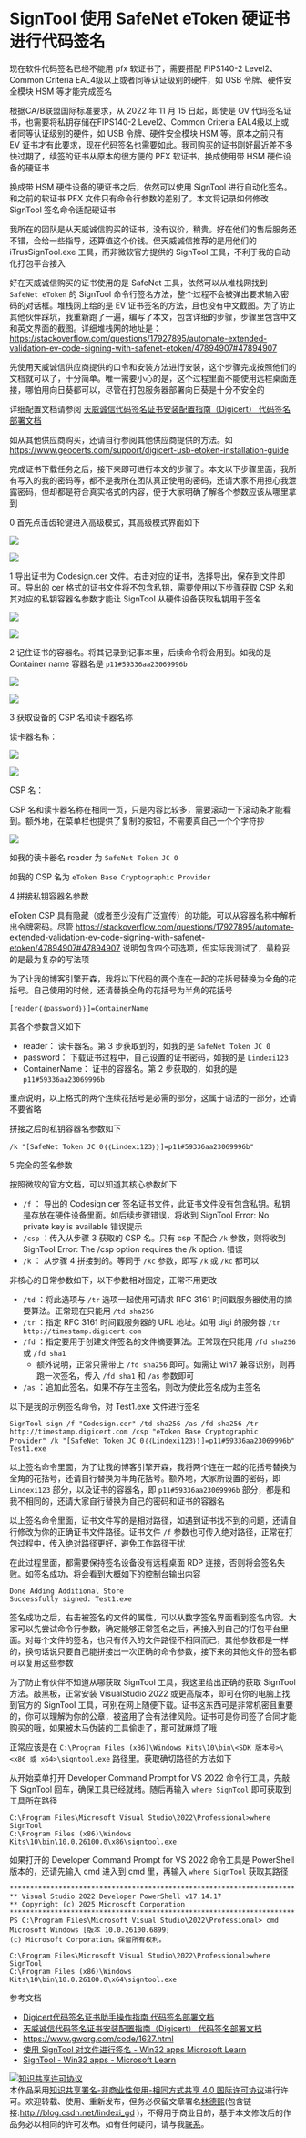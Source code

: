 
# SignTool 使用 SafeNet eToken 硬证书进行代码签名

现在软件代码签名已经不能用 pfx 软证书了，需要搭配 FIPS140-2 Level2、Common Criteria EAL4级以上或者同等认证级别的硬件，如 USB 令牌、硬件安全模块 HSM 等才能完成签名

<!--more-->


<!-- CreateTime:2025/10/11 07:11:53 -->

<!-- 发布 -->
<!-- 博客 -->

根据CA/B联盟国际标准要求，从 2022 年 11 月 15 日起，即使是 OV 代码签名证书，也需要将私钥存储在FIPS140-2 Level2、Common Criteria EAL4级以上或者同等认证级别的硬件，如 USB 令牌、硬件安全模块 HSM 等。原本之前只有 EV 证书才有此要求，现在代码签名也需要如此。我司购买的证书刚好最近差不多快过期了，续签的证书从原本的很方便的 PFX 软证书，换成使用带 HSM 硬件设备的硬证书

换成带 HSM 硬件设备的硬证书之后，依然可以使用 SignTool 进行自动化签名。和之前的软证书 PFX 文件只有命令行参数的差别了。本文将记录如何修改 SignTool 签名命令适配硬证书

我所在的团队是从天威诚信购买的证书，没有议价，稍贵。好在他们的售后服务还不错，会给一些指导，还算值这个价钱。但天威诚信推荐的是用他们的 iTrusSignTool.exe 工具，而非微软官方提供的 SignTool 工具，不利于我的自动化打包平台接入

好在天威诚信购买的证书使用的是 SafeNet 工具，依然可以从堆栈网找到 `SafeNet eToken` 的 SignTool 命令行签名方法，整个过程不会被弹出要求输入密码的对话框。堆栈网上给的是 EV 证书签名的方法，且也没有中文截图。为了防止其他伙伴踩坑，我重新跑了一遍，编写了本文，包含详细的步骤，步骤里包含中文和英文界面的截图。详细堆栈网的地址是： <https://stackoverflow.com/questions/17927895/automate-extended-validation-ev-code-signing-with-safenet-etoken/47894907#47894907>

先使用天威诚信供应商提供的口令和安装方法进行安装，这个步骤完成按照他们的文档就可以了，十分简单。唯一需要小心的是，这个过程里面不能使用远程桌面连接，哪怕用向日葵都可以，尽管在打包服务器部署向日葵是十分不安全的

详细配置文档请参阅 [天威诚信代码签名证书安装配置指南（Digicert） 代码签名部署文档](https://www.itrus.cn/support/help-document/daimabushu/795.html )

如从其他供应商购买，还请自行参阅其他供应商提供的方法。如 <https://www.geocerts.com/support/digicert-usb-etoken-installation-guide>

完成证书下载任务之后，接下来即可进行本文的步骤了。本文以下步骤里面，我所有写入的我的密码等，都不是我所在团队真正使用的密码，还请大家不用担心我泄露密码，但却都是符合真实格式的内容，便于大家明确了解各个参数应该从哪里拿到

0 首先点击齿轮键进入高级模式，其高级模式界面如下

<!-- ![](image/SignTool 使用 SafeNet eToken 硬证书进行代码签名/SignTool 使用 SafeNet eToken 硬证书进行代码签名0.png) -->
![](http://cdn.lindexi.site/lindexi-202510101933549299.jpg)

<!-- ![](image/SignTool 使用 SafeNet eToken 硬证书进行代码签名/SignTool 使用 SafeNet eToken 硬证书进行代码签名1.png) -->
![](http://cdn.lindexi.site/lindexi-20251010193438316.jpg)

1 导出证书为 Codesign.cer 文件。右击对应的证书，选择导出，保存到文件即可。导出的 cer 格式的证书文件将不包含私钥，需要使用以下步骤获取 CSP 名和其对应的私钥容器名参数才能让 SignTool 从硬件设备获取私钥用于签名

<!-- ![](image/SignTool 使用 SafeNet eToken 硬证书进行代码签名/SignTool 使用 SafeNet eToken 硬证书进行代码签名2.png) -->
![](http://cdn.lindexi.site/lindexi-202510101937143165.jpg)

<!-- ![](image/SignTool 使用 SafeNet eToken 硬证书进行代码签名/SignTool 使用 SafeNet eToken 硬证书进行代码签名3.png) -->
![](http://cdn.lindexi.site/lindexi-202510101937329201.jpg)

2 记住证书的容器名。将其记录到记事本里，后续命令将会用到。如我的是 Container name 容器名是 `p11#59336aa23069996b`

<!-- ![](image/SignTool 使用 SafeNet eToken 硬证书进行代码签名/SignTool 使用 SafeNet eToken 硬证书进行代码签名4.png) -->
![](http://cdn.lindexi.site/lindexi-202510101938349804.jpg)

<!-- ![](image/SignTool 使用 SafeNet eToken 硬证书进行代码签名/SignTool 使用 SafeNet eToken 硬证书进行代码签名5.png) -->
![](http://cdn.lindexi.site/lindexi-202510101938487762.jpg)

3 获取设备的 CSP 名和读卡器名称

读卡器名称：

<!-- ![](image/SignTool 使用 SafeNet eToken 硬证书进行代码签名/SignTool 使用 SafeNet eToken 硬证书进行代码签名6.png) -->
![](http://cdn.lindexi.site/lindexi-20251010194141551.jpg)

<!-- ![](image/SignTool 使用 SafeNet eToken 硬证书进行代码签名/SignTool 使用 SafeNet eToken 硬证书进行代码签名7.png) -->
![](http://cdn.lindexi.site/lindexi-202510101941548297.jpg)

CSP 名：

CSP 名和读卡器名称在相同一页，只是内容比较多，需要滚动一下滚动条才能看到。额外地，在菜单栏也提供了复制的按钮，不需要真自己一个个字符抄

<!-- ![](image/SignTool 使用 SafeNet eToken 硬证书进行代码签名/SignTool 使用 SafeNet eToken 硬证书进行代码签名8.png) -->
![](http://cdn.lindexi.site/lindexi-202510101943459051.jpg)

如我的读卡器名 reader 为 `SafeNet Token JC 0`

如我的 CSP 名为 `eToken Base Cryptographic Provider`

4 拼接私钥容器名参数

eToken CSP 具有隐藏（或者至少没有广泛宣传）的功能，可以从容器名称中解析出令牌密码。尽管 <https://stackoverflow.com/questions/17927895/automate-extended-validation-ev-code-signing-with-safenet-etoken/47894907#47894907> 说明包含四个可选项，但实际我测试了，最稳妥的是最为复杂的写法项

为了让我的博客引擎开森，我将以下代码的两个连在一起的花括号替换为全角的花括号。自己使用的时候，还请替换全角的花括号为半角的花括号

```
[reader｛｛password｝｝]=ContainerName
```

其各个参数含义如下

- reader： 读卡器名。第 3 步获取到的，如我的是 `SafeNet Token JC 0`
- password： 下载证书过程中，自己设置的证书密码，如我的是 `Lindexi123`
- ContainerName： 证书的容器名。第 2 步获取的，如我的是 `p11#59336aa23069996b`

重点说明，以上格式的两个连续花括号是必需的部分，这属于语法的一部分，还请不要省略

拼接之后的私钥容器名参数如下

```
/k "[SafeNet Token JC 0｛｛Lindexi123｝｝]=p11#59336aa23069996b"
```

5 完全的签名参数

按照微软的官方文档，可以知道其核心参数如下

- `/f` ： 导出的 Codesign.cer 签名证书文件，此证书文件没有包含私钥。私钥是存放在硬件设备里面。如后续步骤错误，将收到 SignTool Error: No private key is available 错误提示
- `/csp` ：传入从步骤 3 获取的 CSP 名。只有 csp 不配合 `/k` 参数，则将收到 SignTool Error: The /csp option requires the /k option. 错误
- `/k` ： 从步骤 4 拼接到的。等同于 `/kc` 参数，即写 `/k` 或 `/kc` 都可以

非核心的日常参数如下，以下参数相对固定，正常不用更改

- `/td` ：将此选项与 `/tr` 选项一起使用可请求 RFC 3161 时间戳服务器使用的摘要算法。正常现在只能用 `/td sha256`
- `/tr` ：指定 RFC 3161 时间戳服务器的 URL 地址。如用 digi 的服务器 `/tr http://timestamp.digicert.com`
- `/fd` ：指定要用于创建文件签名的文件摘要算法。正常现在只能用 `/fd sha256` 或 `/fd sha1`
  - 额外说明，正常只需带上 `/fd sha256` 即可。如需让 win7 兼容识别，则再跑一次签名，传入 `/fd sha1` 和 `/as` 参数即可
- `/as` ：追加此签名。如果不存在主签名，则改为使此签名成为主签名

以下是我的示例签名命令，对 Test1.exe 文件进行签名

```
SignTool sign /f "Codesign.cer" /td sha256 /as /fd sha256 /tr http://timestamp.digicert.com /csp "eToken Base Cryptographic Provider" /k "[SafeNet Token JC 0｛｛Lindexi123｝｝]=p11#59336aa23069996b" Test1.exe
```

以上签名命令里面，为了让我的博客引擎开森，我将两个连在一起的花括号替换为全角的花括号，还请自行替换为半角花括号。额外地，大家所设置的密码，即 `Lindexi123` 部分，以及证书的容器名，即 `p11#59336aa23069996b` 部分，都是和我不相同的，还请大家自行替换为自己的密码和证书的容器名

以上签名命令里面，证书文件写的是相对路径，如遇到证书找不到的问题，还请自行修改为你的正确证书文件路径。证书文件 `/f` 参数也可传入绝对路径，正常在打包过程中，传入绝对路径更好，避免工作路径干扰

在此过程里面，都需要保持签名设备没有远程桌面 RDP 连接，否则将会签名失败。如签名成功，将会看到大概如下的控制台输出内容

```
Done Adding Additional Store
Successfully signed: Test1.exe
```

签名成功之后，右击被签名的文件的属性，可以从数字签名界面看到签名内容。大家可以先尝试命令行参数，确定能够正常签名之后，再接入到自己的打包平台里面。对每个文件的签名，也只有传入的文件路径不相同而已，其他参数都是一样的，换句话说只要自己能拼接出一次正确的命令参数，接下来的其他文件的签名都可以复用这些参数

为了防止有伙伴不知道从哪获取 SignTool 工具，我这里给出正确的获取 SignTool 方法。敲黑板，正常安装 VisualStudio 2022 或更高版本，即可在你的电脑上找到官方的 SignTool 工具，可别在网上随便下载。证书这东西可是非常机密且重要的，你可以理解为你的公章，被盗用了会有法律风险。证书可是你司签了合同才能购买的哦，如果被木马伪装的工具偷走了，那可就麻烦了哦

正常应该是在 `C:\Program Files (x86)\Windows Kits\10\bin\<SDK 版本号>\<x86 或 x64>\signtool.exe` 路径里。获取确切路径的方法如下

从开始菜单打开 Developer Command Prompt for VS 2022 命令行工具，先敲下 SignTool 回车，确保工具已经就绪。随后再输入 `where SignTool` 即可获取到工具所在路径

```
C:\Program Files\Microsoft Visual Studio\2022\Professional>where SignTool
C:\Program Files (x86)\Windows Kits\10\bin\10.0.26100.0\x86\signtool.exe
```

如果打开的 Developer Command Prompt for VS 2022 命令工具是 PowerShell 版本的，还请先输入 cmd 进入到 cmd 里，再输入 `where SignTool` 获取其路径

```
**********************************************************************
** Visual Studio 2022 Developer PowerShell v17.14.17
** Copyright (c) 2025 Microsoft Corporation
**********************************************************************
PS C:\Program Files\Microsoft Visual Studio\2022\Professional> cmd
Microsoft Windows [版本 10.0.26100.6899]
(c) Microsoft Corporation。保留所有权利。

C:\Program Files\Microsoft Visual Studio\2022\Professional>where SignTool
C:\Program Files (x86)\Windows Kits\10\bin\10.0.26100.0\x64\signtool.exe
```

参考文档

- [Digicert代码签名证书助手操作指南 代码签名部署文档](https://www.itrus.cn/support/help-document/daimabushu/214.html )
- [天威诚信代码签名证书安装配置指南（Digicert） 代码签名部署文档](https://www.itrus.cn/support/help-document/daimabushu/795.html )
- <https://www.gworg.com/code/1627.html>
- [使用 SignTool 对文件进行签名 - Win32 apps Microsoft Learn](https://learn.microsoft.com/zh-cn/windows/win32/seccrypto/using-signtool-to-sign-a-file )
- [SignTool - Win32 apps - Microsoft Learn](https://learn.microsoft.com/zh-cn/windows/win32/seccrypto/signtool )




<a rel="license" href="http://creativecommons.org/licenses/by-nc-sa/4.0/"><img alt="知识共享许可协议" style="border-width:0" src="https://licensebuttons.net/l/by-nc-sa/4.0/88x31.png" /></a><br />本作品采用<a rel="license" href="http://creativecommons.org/licenses/by-nc-sa/4.0/">知识共享署名-非商业性使用-相同方式共享 4.0 国际许可协议</a>进行许可。欢迎转载、使用、重新发布，但务必保留文章署名[林德熙](http://blog.csdn.net/lindexi_gd)(包含链接:http://blog.csdn.net/lindexi_gd )，不得用于商业目的，基于本文修改后的作品务必以相同的许可发布。如有任何疑问，请与我[联系](mailto:lindexi_gd@163.com)。